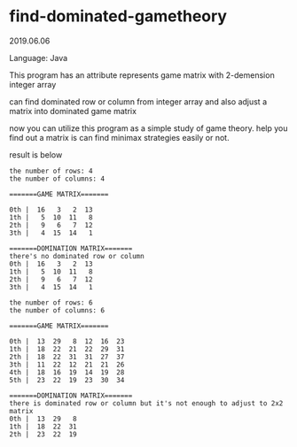 # find-dominated-gametheory
2019.06.06

Language: Java

This program has an attribute represents game matrix with 2-demension integer array

can find dominated row or column from integer array
and also adjust a matrix into dominated game matrix

now you can utilize this program as a simple study of game theory. help you find out a matrix is can find minimax strategies easily or not.

result is below
```
the number of rows: 4
the number of columns: 4

=======GAME MATRIX=======

0th |  16   3   2  13 
1th |   5  10  11   8 
2th |   9   6   7  12 
3th |   4  15  14   1 

=======DOMINATION MATRIX=======
there's no dominated row or column
0th |  16   3   2  13 
1th |   5  10  11   8 
2th |   9   6   7  12 
3th |   4  15  14   1 

the number of rows: 6
the number of columns: 6

=======GAME MATRIX=======

0th |  13  29   8  12  16  23 
1th |  18  22  21  22  29  31 
2th |  18  22  31  31  27  37 
3th |  11  22  12  21  21  26 
4th |  18  16  19  14  19  28 
5th |  23  22  19  23  30  34 

=======DOMINATION MATRIX=======
there is dominated row or column but it's not enough to adjust to 2x2 matrix
0th |  13  29   8 
1th |  18  22  31 
2th |  23  22  19 
```
